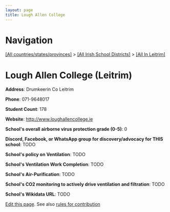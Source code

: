 ```yaml
---
layout: page
title: Lough Allen College
---
```

# Navigation

[[All countries/states/provinces]](../../..) > [[All Irish School Districts]](../..) > [[All In Leitrim]](..)

# Lough Allen College (Leitrim)

**Address**: Drumkeerin Co Leitrim

**Phone**: 071-9648017

**Student Count**: 178

**Website**: <http://www.loughallencollege.ie>

**School's overall airborne virus protection grade (0-5)**: 0

**Discord, Facebook, or WhatsApp group for discovery/advocacy for THIS school**: TODO

**School's policy on Ventilation**: TODO

**School's Ventilation Work Completion**: TODO

**School's Air-Purification**: TODO

**School's CO2 monitoring to actively drive ventilation and filtration**: TODO

**School's Wikidata URL**: TODO


[Edit this page](https://github.com/ventilate-schools/Ireland/edit/main/./Leitrim/Lough_Allen_College.md). See also [rules for contribution](../../../contribution-rules/)
